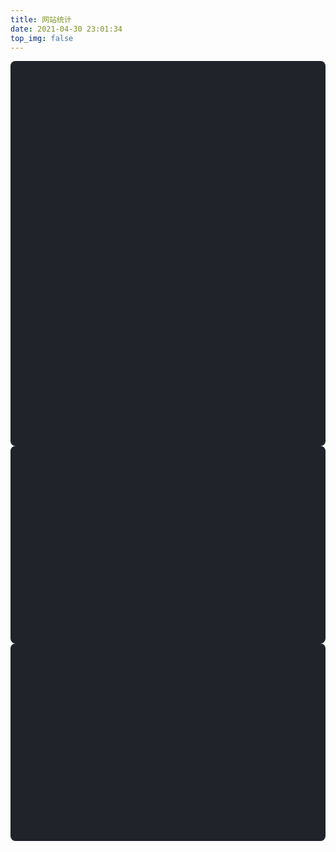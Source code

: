 ```yaml
---
title: 网站统计
date: 2021-04-30 23:01:34
top_img: false
---
```


<script src="https://cdn.jsdelivr.net/npm/echarts@4.7.0/dist/echarts.min.js"></script>
<script src="https://cdn.jsdelivr.net/npm/echarts@4.7.0/map/js/china.js"></script> <!-- 绘制地图需要另外添加 china.js -->





<!-- 各省份访问来源地图 -->
<div id="map-chart" style="background-color: #20232a; border-radius: 8px; height: 600px; padding: 0.5rem;"></div>
<!-- 每月访问量 -->
<div id="trends-chart" style="background-color: #20232a; border-radius: 8px; height: 300px; padding: 0.5rem;"></div>
<!-- 访问来源 -->
<div id="sources-chart" style="background-color: #20232a; border-radius: 8px; height: 300px; padding: 0.5rem;"></div>


